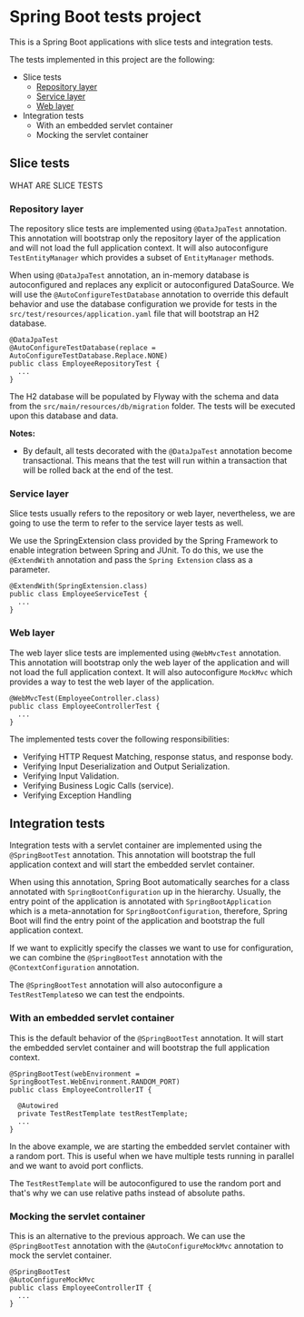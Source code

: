 # Spring Boot tests project
This is a Spring Boot applications with slice tests and integration tests.

The tests implemented in this project are the following:

- Slice tests
  - [Repository layer](#slice-tests---repository-layer)
  - [Service layer](#slice-tests---service-layer)
  - [Web layer](#slice-tests---web-layer)
- Integration tests
  - With an embedded servlet container
  - Mocking the servlet container

## Slice tests

WHAT ARE SLICE TESTS

### Repository layer

The repository slice tests are implemented using `@DataJpaTest` annotation. This annotation will bootstrap only the repository layer of the application and will not load the full application context. It will also autoconfigure `TestEntityManager` which provides a subset of `EntityManager` methods.

When using `@DataJpaTest` annotation, an in-memory database is autoconfigured and replaces any explicit or autoconfigured DataSource.
We will use the `@AutoConfigureTestDatabase` annotation to override this default behavior and use the database configuration we provide for tests in the `src/test/resources/application.yaml` file that will bootstrap an H2 database.

```
@DataJpaTest
@AutoConfigureTestDatabase(replace = AutoConfigureTestDatabase.Replace.NONE)
public class EmployeeRepositoryTest {
  ...
}
```

The H2 database will be populated by Flyway with the schema and data from the `src/main/resources/db/migration` folder. The tests will be executed upon this database and data.

**Notes:**
- By default, all tests decorated with the `@DataJpaTest` annotation become transactional. This means that the test will run within a transaction that will be rolled back at the end of the test.

### Service layer

Slice tests usually refers to the repository or web layer, nevertheless, we are going to use the term to refer to the service layer tests as well.

We use the SpringExtension class provided by the Spring Framework to enable integration between Spring and JUnit. To do this, we use the `@ExtendWith` annotation and pass the `Spring Extension` class as a parameter.

```
@ExtendWith(SpringExtension.class)
public class EmployeeServiceTest {
  ...
}
```

### Web layer

The web layer slice tests are implemented using `@WebMvcTest` annotation. This annotation will bootstrap only the web layer of the application and will not load the full application context. It will also autoconfigure `MockMvc` which provides a way to test the web layer of the application.

```
@WebMvcTest(EmployeeController.class)
public class EmployeeControllerTest {
  ...
}
```

The implemented tests cover the following responsibilities:
- Verifying HTTP Request Matching, response status, and response body.
- Verifying Input Deserialization and Output Serialization.
- Verifying Input Validation.
- Verifying Business Logic Calls (service).
- Verifying Exception Handling

## Integration tests

Integration tests with a servlet container are implemented using the `@SpringBootTest` annotation. This annotation will bootstrap the full application context and will start the embedded servlet container.

When using this annotation, Spring Boot automatically searches for a class annotated with `SpringBootConfiguration` up in the hierarchy. Usually, the entry point of the application is annotated with `SpringBootApplication` which is a meta-annotation for `SpringBootConfiguration`, therefore, Spring Boot will find the entry point of the application and bootstrap the full application context.

If we want to explicitly specify the classes we want to use for configuration, we can combine the `@SpringBootTest` annotation with the `@ContextConfiguration` annotation.

The `@SpringBootTest` annotation will also autoconfigure a `TestRestTemplate`so we can test the endpoints.

### With an embedded servlet container

This is the default behavior of the `@SpringBootTest` annotation. It will start the embedded servlet container and will bootstrap the full application context.

```
@SpringBootTest(webEnvironment = SpringBootTest.WebEnvironment.RANDOM_PORT)
public class EmployeeControllerIT {
  
  @Autowired
  private TestRestTemplate testRestTemplate;
  ...
}
```

In the above example, we are starting the embedded servlet container with a random port. This is useful when we have multiple tests running in parallel and we want to avoid port conflicts.

The `TestRestTemplate` will be autoconfigured to use the random port and that's why we can use relative paths instead of absolute paths.

### Mocking the servlet container

This is an alternative to the previous approach. We can use the `@SpringBootTest` annotation with the `@AutoConfigureMockMvc` annotation to mock the servlet container.

```
@SpringBootTest
@AutoConfigureMockMvc
public class EmployeeControllerIT {
  ...
}
```